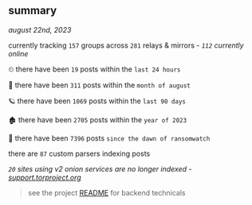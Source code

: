 
## summary
_august 22nd, 2023_

currently tracking `157` groups across `281` relays & mirrors - _`112` currently online_

⏲ there have been `19` posts within the `last 24 hours`

🦈 there have been `311` posts within the `month of august`

🪐 there have been `1069` posts within the `last 90 days`

🏚 there have been `2705` posts within the `year of 2023`

🦕 there have been `7396` posts `since the dawn of ransomwatch`

there are `87` custom parsers indexing posts

_`20` sites using v2 onion services are no longer indexed - [support.torproject.org](https://support.torproject.org/onionservices/v2-deprecation/)_

> see the project [README](https://github.com/joshhighet/ransomwatch#ransomwatch--) for backend technicals
